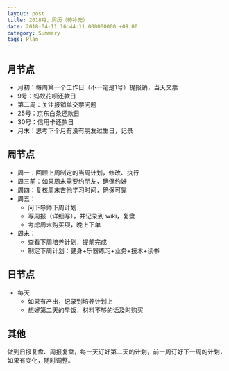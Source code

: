 ```yaml
---
layout: post
title: 2018月、周历（待补充）
date: 2018-04-11 16:44:11.000000000 +09:00
category: Summary
tags: Plan
---
```

## 月节点
- 月初：每周第一个工作日（不一定是1号）提报销，当天交票
- 9号：蚂蚁花呗还款日
- 第二周：关注报销单交票问题
- 25号：京东白条还款日
- 30号：信用卡还款日
- 月末：思考下个月有没有朋友过生日，记录

## 周节点
- 周一：回顾上周制定的当周计划，修改、执行
- 周三前：如果周末需要约朋友，确保约好
- 周四：复核周末吉他学习时间，确保可靠
- 周五：
  - 问下导师下周计划
  - 写周报（详细写），并记录到 wiki，复盘
  - 考虑周末购买项，晚上下单
- 周末：
  - 查看下周培养计划，提前完成
  - 制定下周计划：健身+乐器练习+业务+技术+读书

## 日节点
- 每天
  - 如果有产出，记录到培养计划上
  - 想好第二天的早饭，材料不够的话及时购买

## 其他
做到日报复盘、周报复盘，每一天订好第二天的计划，前一周订好下一周的计划，如果有变化，随时调整。







